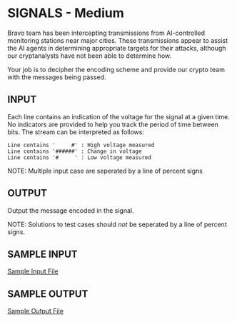 <!-- RATING: MEDIUM -->
<!-- NAME:  SIGNALS -->
<!-- GENERATOR: generate.pl -->
# SIGNALS - Medium

Bravo team has been intercepting transmissions from AI-controlled monitoring stations near major cities. These transmissions appear to assist the AI agents in determining appropriate targets for their attacks, although our cryptanalysts have not been able to determine how. 

Your job is to decipher the encoding scheme and provide our crypto team with the messages being passed.


## INPUT
Each line contains an indication of the voltage for the signal at a given time. No indicators are provided to help you track the period of time between bits. The stream can be interpreted as follows:

	Line contains '     #' : High voltage measured
	Line contains '######' : Change in voltage
	Line contains '#     ' : Low voltage measured


NOTE: Multiple input case are seperated by a line of percent signs

## OUTPUT
Output the message encoded in the signal.

NOTE: Solutions to test cases should *not* be seperated by a line of percent signs.

## SAMPLE INPUT
<a target=new href='/include/signals-medium-input.txt'>Sample Input File</a>

## SAMPLE OUTPUT
<a target=new href='/include/signals-medium-output.txt'>Sample Output File</a>
